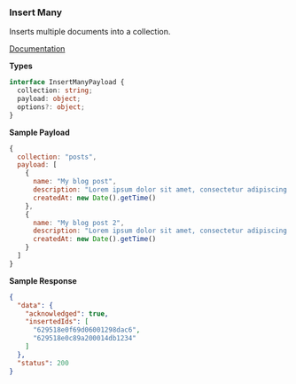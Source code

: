 ### Insert Many

Inserts multiple documents into a collection.

[Documentation](https://www.mongodb.com/docs/manual/reference/method/db.collection.insertMany/)

**Types**

```ts
interface InsertManyPayload {
  collection: string;
  payload: object;
  options?: object;
}
```

**Sample Payload**

```js
{
  collection: "posts",
  payload: [
    {
      name: "My blog post",
      description: "Lorem ipsum dolor sit amet, consectetur adipiscing elit.",
      createdAt: new Date().getTime() 
    },
    {
      name: "My blog post 2",
      description: "Lorem ipsum dolor sit amet, consectetur adipiscing elit.",
      createdAt: new Date().getTime() 
    }
  ]
}
```

**Sample Response**

```json
{
  "data": {
    "acknowledged": true,
    "insertedIds": [
      "629518e0f69d06001298dac6",
      "629518e0c89a200014db1234"
    ]
  },
  "status": 200
}
```
